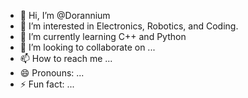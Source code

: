 - 👋 Hi, I’m @Dorannium
- 👀 I’m interested in Electronics, Robotics, and Coding.
- 🌱 I’m currently learning C++ and Python
- 💞️ I’m looking to collaborate on ...
- 📫 How to reach me ...
- 😄 Pronouns: ...
- ⚡ Fun fact: ...

<!---
Dorannium/Dorannium is a ✨ special ✨ repository because its `README.md` (this file) appears on your GitHub profile.
You can click the Preview link to take a look at your changes.
--->
